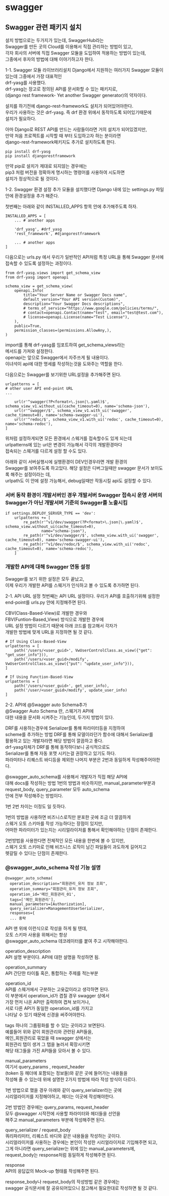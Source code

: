# swagger
## Swagger 관련 패키지 설치
설치 방법으로는 두가지가 있는데, SwaggerHub라는  
Swagger를 만든 곳의 Cloud를 이용해서 직접 관리하는 방법이 있고,  
각자 회사의 서버에 직접 Swagger 모듈을 도입하여 적용하는 방법이 있는데,  
그중에서 후자의 방법에 대해 이야기하고자 한다.

1-1. Swagger 모듈 라이브러리설치
Django에서 지원하는 여러가지 Swagger 모듈이 있는데 그중에서 가장 대표적인   
drf-yasg를 사용했다.  
drf-yasg는 장고로 정의된 API를 문서화할 수 있는 패키지로,   
(django rest framework- Yet another Swagger generator)의 약자이다.

설치를 하기전에 django-rest-framework도 설치가 되어있어야한다.  
우리가 사용하는 것은 drf-yasg. 즉 drf 환경 위에서 동작하도록 되어있기때문에  
설치가 필요하다.

아마 Django로 REST API를 만드는 사람들이라면 거의 설치가 되어있겠지만,  
만약 처음 프로젝트를 시작할 때 부터 도입하고자 하는 분이라면  
django-rest-framework패키지도 추가로 설치하도록 한다.
```
pip install drf-yasg
pip install djangorestframework
```
만약 pip로 설치가 제대로 되지않는 경우에는  
pip3 처럼 버전을 정확하게 명시하는 명령어를 사용하여 시도하면  
설치가 정상적으로 될 것이다.

1-2. Swagger 환경 설정 추가
모듈을 설치했다면 Django 내에 있는 settings.py 파일 안에 환경설정을 추가 해준다.

첫번째는 아래와 같이 INSTALLED_APPS 항목 안에 추가해주도록 하자.
```
INSTALLED_APPS = [
    ... # another apps
    
    'drf_yasg', #drf_yasg
    'rest_framework', #djangorestframework
    
    ... # another apps
]
```
다음으로는 urls.py 에서 우리가 일반적인 API처럼 특정 URL을 통해 Swagger 문서에 접속할 수 있도록 설정하는 과정이다.
```
from drf-yasg.views import get_schema_view
from drf-yasg import openapi
```
```
schema_view = get_schema_view(
    openapi.Info(
        title="Your Server Name or Swagger Docs name",
        default_version="Your API version(Custom)",
        description="Your Swagger Docs descriptions",
        # terms_of_service="https://www.google.com/policies/terms/",
        # contact=openapi.Contact(name="test", email="test@test.com"),
        # license=openapi.License(name="Test License"),
    ),
    public=True,
    permission_classes=(permissions.AllowAny,),
)
```
import를 통해 drf-yasg를 임포트하여 get_schema_views라는  
메서드를 가져와 설정한다.   
openapi는 앞으로 Swagger에서 자주쓰게 될 내용이다.  
이녀석이 api에 대한 명세를 작성하는것을 도와주는 역할을 한다.

다음으로는 Swagger를 보기위한 URL설정을 추가해주면 된다.
```
urlpatterns = [
# other user API end-point URL
...

    url(r'^swagger(?P<format>\.json|\.yaml)$', schema_view_v1.without_ui(cache_timeout=0), name='schema-json'),
    url(r'^swagger/$', schema_view_v1.with_ui('swagger', cache_timeout=0), name='schema-swagger-ui'),
    url(r'^redoc/$', schema_view_v1.with_ui('redoc', cache_timeout=0), name='schema-redoc'),
]
```
위처럼 설정하게되면 모든 환경에서 스웨거를 접속할수도 있게 되는데  
urlpatterns에 있는 url은 변경이 가능해서 각각의 개발환경마다  
접속되는 스웨거를 다르게 설정 할 수도 있다.

아래와 같이 서버실행시에 실행환경이 DEV인경우라면 개발 환경의  
Swagger를 보여주도록 하고있다.
해당 설정은 디버그일때만 swagger 문서가 보이도록 해주는 설정이라는 데,  
urlpath도 이 안에 설정 가능해서, debug일때만 작동시킬 api도 설정할 수 있다.

### 서버 동작 환경이 개발서버인 경우 개발서버 Swagger 접속시 운영 서버의 Swagger가 아닌 개발서버 기준의 Swagger를 노출시킴
```
if settings.DEPLOY_SERVER_TYPE == 'dev':
    urlpatterns += [
        re_path(r'^v1/dev/swagger(?P<format>\.json|\.yaml)$', schema_view.without_ui(cache_timeout=0),
                name="schema-json"),
        re_path(r'^v1/dev/swagger/$', schema_view.with_ui('swagger', cache_timeout=0), name='schema-swagger-ui'),
        re_path(r'^v1/dev/redoc/$', schema_view.with_ui('redoc', cache_timeout=0), name='schema-redoc'),
    ]
```
### 개발한 API에 대해 Swagger 연동 설정  
Swagger를 보기 위한 설정은 모두 끝났고,   
이제 우리가 개발한 API를 스웨거가 인식하고 볼 수 있도록 추가하면 된다.

2-1. API URL 설정
첫번째는 API URL 설정이다. 우리가 API를 호출하기위해 설정한  
end-point를 urls.py 안에 지정해주면 된다.

CBV(Class-Based-View)로 개발한 경우와  
FBV(Funtion-Based_View) 방식으로 개발한 경우에   
URL 설정 방법이 다르기 때문에 아래 코드를 참고해서 각자가  
개발한 방법에 맞게 URL을 지정하면 될 것 같다.
```
# If Using Class-Based-View
urlpatterns = [
	path('/users/<user_guid>', VwUserControlClass.as_view({"get": "get_user_info"})),
	path('/users/<user_guid>/modify', VwUserControlClass.as_view({"put": "update_user_info"})),
]

# If Using Function-Based-View
urlpatterns = [
	path('/users/<user_guid>', get_user_info),
	path('/user/<user_guid>/modify', update_user_info)
]
```
2-2. API에 @Swagger auto Schema추가  
@Swagger Auto Schema 란, 스웨거가 API에   
대한 내용을 문서화 시켜주는 기능인데, 두가지 방법이 있다.

DRF를 사용하는경우에 Serializer를 통해 파라미터등을 지정하여  
scheme를 추가하는 방법
DRF를 통해 모델이라던가 함수에 대해서 Serializer를  
활용하고 있는 개발자라면 해당 방법이 깔끔하고 좋다.  
drf-yasg자체가 DRF를 통해 동작하다보니 공식적으로도   
Serializer를 통해 자동 포맷 시키는걸 권장하고 있기도 하다.  
파라미터나 리퀘스트 바디등을 제외한 나머지 부분은 2번과 동일하게 작성해주어야한다.

@swagger_auto_schema를 사용해서 개발자가 직접 해당 API에  
대해 docs를 작성하는 방법
1번의 방법과 비슷하지만, manual_parameter부분과  
request_body, query_parameter 모두 auto_schema  
안에 전부 작성해주는 방법이다.

1번 2번 차이는 이정도 일 듯하다.

1번의 방법을 사용하면 비즈니스로직만 분포한 곳에 조금 더 깔끔하게  
스웨거 오토 스키마를 작성 가능하다는 장점이 있지만,   
어떠한 파라미터가 있는지는 시리얼라이저를 통해서 확인해야하는 단점이 존재한다.

2번방법을 사용한다면 전체적인 모든 내용을 한번에 볼 수 있지만,  
스웨거 오토 스키마로 인해 비즈니스 로직이 남긴 파일들이 과도하게 길어지고   
헷갈릴 수 있다는 단점이 존재한다.

### @swagger_auto_schema 작성 기능 설명
```
@swagger_auto_schema(
  operation_description="회원관리_유저 정보 조회",
  operation_summary="회원관리_유저 정보 조회",
  operation_id='메인_회원관리_01',
  tags=['메인_회원관리'],
  manual_parameters=[Authorization],
  query_serializer=ManagementUserSerializer,
  responses={
  ... 중략
```
API 맨 위에 이런식으로 작성을 하게 될 텐데,   
오토 스키마 사용을 위해서는 항상  
@swagger_auto_schema 데코레이터를 붙여 주고 시작해야한다.

operation_description  
API 설명 부분이다. API에 대한 설명을 작성하면 됨.

operation_summary  
API 간단한 타이틀 혹은, 통합하는 주제를 적는부분

operation_id  
API를 스웨거에서 구분하는 고윳값이라고 생각하면 된다.  
이 부분에서 operation_id가 겹칠 경우 swagger 상에서  
가장 먼저 나온 API만 출력하여 겹쳐 보이거나,  
서로 다른 API가 동일한 operation_id를 가지고   
나타날 수 있기 때문에 신경을 써주어야한다.

tags
하나의 그룹핑화를 할 수 있는 곳이라고 보면된다.  
예를들어 위와 같이 회원관리와 관련된 API들을,  
메인_회원관리로 묶었을 때 swagger 상에서는  
회원관리 탭이 생겨 그 탭을 눌러서 확장시키면   
해당 태그들을 가진 API들을 모아서 볼 수 있다.

manual_parameters  
여기서 query_params , request_header  
(token 등 헤더에 포함되는 정보들)와 같은 곳에 들어가는 내용들을  
작성해 줄 수 있는데 위에 설명한 2가지 방법에 따라 작성 방식이 다르다.

1번 방법으로 했을 경우 아래와 같이 query_serializer라는 곳에  
시리얼라이저를 지정해야하고, 헤더는 이곳에 작성해야한다.

2번 방법인 경우에는 query_params, request_header  
모두 @swagger 시작전에 사용할 파라미터와 헤더들을 선언을   
해주고 manual_parameters 부분에 작성해주면 된다.

query_serializer / request_body  
쿼리파리미터, 리퀘스트 바디와 같은 내용들을 작성하는 곳이다.  
시리얼라이저를 사용하는 경우에는 본인이 작성한 시리얼라이저로 기입해주면 되고,  
그게 아니라면 query_serializer는 위에 있는 manual_parameters에,  
request_body는 response처럼 동일하게 작성해주면 된다.

response  
API의 응답값의 Mock-up 형태를 작성해주면 된다.  

response_body나 request_body의 작성방법 같은 경우에는   
swagger 공식문서에 잘 공유되어있으니 참고해서 필요한대로 작성하면 될 것 같다.  
